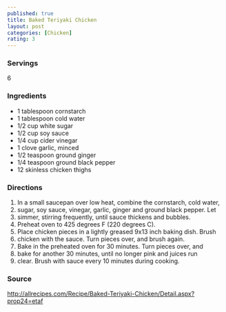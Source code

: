 ```yaml
---
published: true
title: Baked Teriyaki Chicken
layout: post
categories: [Chicken]
rating: 3
---
```

### Servings
6

### Ingredients

- 1 tablespoon cornstarch
- 1 tablespoon cold water
- 1/2 cup white sugar
- 1/2 cup soy sauce
- 1/4 cup cider vinegar
- 1 clove garlic, minced
- 1/2 teaspoon ground ginger
- 1/4 teaspoon ground black pepper
- 12 skinless chicken thighs


### Directions
1. In a small saucepan over low heat, combine the cornstarch, cold water,
2. sugar, soy sauce, vinegar, garlic, ginger and ground black pepper. Let
3. simmer, stirring frequently, until sauce thickens and bubbles.
4. Preheat oven to 425 degrees F (220 degrees C).
5. Place chicken pieces in a lightly greased 9x13 inch baking dish. Brush
6. chicken with the sauce. Turn pieces over, and brush again.
7. Bake in the preheated oven for 30 minutes. Turn pieces over, and
8. bake for another 30 minutes, until no longer pink and juices run
9. clear. Brush with sauce every 10 minutes during cooking.

### Source
<a href="http://allrecipes.com/Recipe/Baked-Teriyaki-Chicken/Detail.aspx?prop24=etaf" target="new">http://allrecipes.com/Recipe/Baked-Teriyaki-Chicken/Detail.aspx?prop24=etaf</a>
